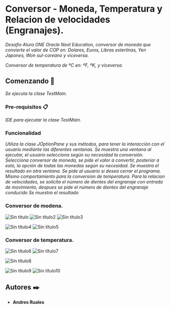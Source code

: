 # Conversor - Moneda, Temperatura y Relacion de velocidades (Engranajes).

_Desafio Alura ONE Oracle Next Education, conversor de moneda que convierte el valor de COP en: Dolares, Euros, Libras esterlinas, Yen Japones, Won sul-coreano y viceversa._

_Conversor de temperatura de ºC en: ºF, ºK, y viceversa._

## Comenzando 🚀

_Se ejecuta la clase TestMain._


### Pre-requisitos 📋

_IDE para ejecutar la clase TestMain._



### Funcionalidad

_Utiliza la clase JOptionPane y sus métodos, para tener la interacción con el usuario mediante las diferentes ventanas._
_Se muestra una ventana al ejecutar, el usuario selecciona según su necesidad la conversión._
_Selecciona conversor de moneda, se pide el valor a convertir, posterior a esto, la opción de todas las monedas según su necesidad._
_Se muestra el resultado en otra ventana._
_Se pide al usuario si desea cerrar el programa._
_Mismo comportamiento para la conversion de temperatura._
_Para la relacion de velocidades, se solicita el número de dientes del engranaje con entrada de movimiento, despues se pide el número de dientes del engranaje conducido_
_Se muestra el resultado_


  ### Conversor de modena.

![Sin título](https://github.com/AndresRuales/Conversor/assets/90361833/6e4ccaa1-6657-439e-b97c-9bfbb72d48b2) ![Sin título2](https://github.com/AndresRuales/Conversor/assets/90361833/65c2b69a-6eed-46c3-8123-27f2d8c1a63d) ![Sin título3](https://github.com/AndresRuales/Conversor/assets/90361833/f4767b0a-5ece-4ae0-81f2-12c1c0809fa7)


![Sin título4](https://github.com/AndresRuales/Conversor/assets/90361833/fd082666-26ea-4df6-bcbe-b0cc339d7517) ![Sin título5](https://github.com/AndresRuales/Conversor/assets/90361833/d8df21b0-14b8-4efb-9b81-15657b6fe7d5)



  ### Conversor de temperatura.

![Sin título6](https://github.com/AndresRuales/Conversor/assets/90361833/48dd57a7-9bc0-489c-80f3-4c95d130b42a) ![Sin título7](https://github.com/AndresRuales/Conversor/assets/90361833/bcd9716d-8f26-43e3-babb-facdc77ac223)



![Sin título8](https://github.com/AndresRuales/Conversor/assets/90361833/5626bb7a-6737-4e75-a904-785ae9c5f878)

![Sin título9](https://github.com/AndresRuales/Conversor/assets/90361833/8678d14f-8137-4dbe-b7e5-9b95076150a7) ![Sin título10](https://github.com/AndresRuales/Conversor/assets/90361833/ecff6e51-5d26-4742-941e-9379f581e387)



## Autores ✒️

* **Andres Ruales**


